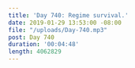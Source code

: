 ```yaml
---
title: 'Day 740: Regime survival.'
date: 2019-01-29 13:53:00 -08:00
file: "/uploads/Day-740.mp3"
post: Day 740
duration: '00:04:48'
length: 4062829
---
```


